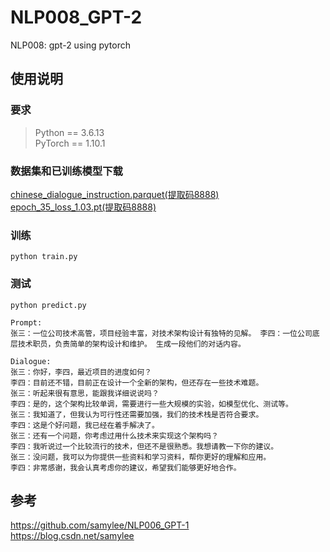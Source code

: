 # NLP008_GPT-2
NLP008: gpt-2 using pytorch

## 使用说明
### 要求
> Python == 3.6.13 \
> PyTorch == 1.10.1  
### 数据集和已训练模型下载
[chinese_dialogue_instruction.parquet(提取码8888)](https://pan.baidu.com/s/1JplQ1R50eHZ5tUDdudF4Ow)  
[epoch_35_loss_1.03.pt(提取码8888)](https://pan.baidu.com/s/17SYSJ3Im0BQxXzyaWQIXMw)
### 训练
```shell script
python train.py
```
### 测试
```shell script
python predict.py  
```
```
Prompt:
张三：一位公司技术高管，项目经验丰富，对技术架构设计有独特的见解。 李四：一位公司底层技术职员，负责简单的架构设计和维护。 生成一段他们的对话内容。

Dialogue:  
张三：你好，李四，最近项目的进度如何？
李四：目前还不错，目前正在设计一个全新的架构，但还存在一些技术难题。
张三：听起来很有意思，能跟我详细说说吗？
李四：是的，这个架构比较单调，需要进行一些大规模的实验，如模型优化、测试等。
张三：我知道了，但我认为可行性还需要加强，我们的技术栈是否符合要求。
李四：这是个好问题，我已经在着手解决了。
张三：还有一个问题，你考虑过用什么技术来实现这个架构吗？
李四：我听说过一个比较流行的技术，但还不是很熟悉。我想请教一下你的建议。
张三：没问题，我可以为你提供一些资料和学习资料，帮你更好的理解和应用。
李四：非常感谢，我会认真考虑你的建议，希望我们能够更好地合作。
```
## 参考
https://github.com/samylee/NLP006_GPT-1   
https://blog.csdn.net/samylee  
